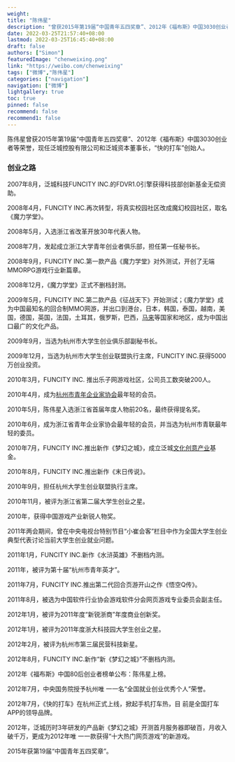 ```yaml
---
weight: 
title: "陈伟星"
description: "曾获2015年第19届“中国青年五四奖章”、2012年《福布斯》中国3030创业者等荣誉，现任泛城控股有限公司和泛城资本董事长，“快的打车”创始人"
date: 2022-03-25T21:57:40+08:00
lastmod: 2022-03-25T16:45:40+08:00
draft: false
authors: ["Simon"]
featuredImage: "chenweixing.png"
link: "https://weibo.com/chenweixing"
tags: ["微博","陈伟星"]
categories: ["navigation"]
navigation: ["微博"]
lightgallery: true
toc: true
pinned: false
recommend: false
recommend1: false
---
```

陈伟星曾获2015年第19届“中国青年五四奖章”、2012年《福布斯》中国3030创业者等荣誉，现任泛城控股有限公司和泛城资本董事长，“快的打车”创始人。

### 创业之路

2007年8月，泛城科技FUNCITY INC.的FDVR1.0引擎获得科技部创新基金无偿资助。

2008年4月，FUNCITY INC.再次转型，将真实校园社区改成魔幻校园社区，取名《魔力学堂》。

2008年5月，入选浙江省改革开放30年代表人物。

2008年7月，发起成立浙江大学青年创业者俱乐部，担任第一任秘书长。

2008年9月，FUNCITY INC.第一款产品《魔力学堂》对外测试，开创了无端MMORPG游戏行业新篇章。

2008年12月，《魔力学堂》正式不删档封测。

2009年5月，FUNCITY INC.第二款产品《征战天下》开始测试；《魔力学堂》成为中国最知名的回合制MMO网游，并出口到港台，日本，韩国，泰国，越南，美国，德国，英国，法国，土耳其，俄罗斯，巴西，[马来](https://baike.baidu.com/item/马来)等国家和地区，成为中国出口最广的文化产品。

2009年9月，当选为杭州市大学生创业俱乐部副秘书长。

2009年12月，当选为杭州市大学生创业联盟执行主席，FUNCITY INC.获得5000万创业投资。

2010年3月，FUNCITY INC. 推出乐子网游戏社区，公司员工数突破200人。

2010年4月，成为[杭州市青年企业家协会](https://baike.baidu.com/item/杭州市青年企业家协会)最年轻的会员。

2010年5月，陈伟星入选浙江省首届年度人物前20名，最终获得提名奖。

2010年6月，成为浙江省青年企业家协会最年轻的会员，并当选为杭州市青联最年轻的委员。

2010年7月，FUNCITY INC.推出新作《梦幻之城》，成立泛城[文化创意产业](https://baike.baidu.com/item/文化创意产业)基金。

2010年8月，FUNCITY INC.推出新作《末日传说》。

2010年9月，担任杭州大学生创业联盟执行主席。

2010年11月，被评为浙江省第二届大学生创业之星。

2010年，获得中国游戏产业新锐人物奖。

2011年两会期间，曾在中央电视台特别节目“小崔会客”栏目中作为全国大学生创业典型代表讨论当前大学生创业就业问题。

2011年1月，FUNCITY INC.新作《水浒英雄》不删档内测。

2011年，被评为第十届“杭州市青年英才”。

2011年7月，FUNCITY INC.推出第二代回合页游开山之作《悟空Q传》。

2011年8月，被选为中国软件行业协会游戏软件分会网页游戏专业委员会副主任。

2012年1月，被评为2011年度“新锐浙商”年度商业创新奖。

2012年1月，被评为2011年度浙大科技园大学生创业之星。

2012年2月，被评为杭州市第三届民营科技新星。

2012年8月，FUNCITY INC.新作“新《梦幻之城》”不删档内测。

2012年《福布斯》中国80后创业者榜单公布：陈伟星上榜。 

2012年7月，中央国务院授予杭州唯 一一名“全国就业创业优秀个人”荣誉。

2012年7月，《快的打车》在杭州正式上线，掀起手机打车热，目 前是全国打车APP的领导品牌。

2012年，泛城历时3年研发的产品新《梦幻之城》开测首月服务器即破百，月收入破千万，更成为2012年唯 一一款获得“十大热门网页游戏”的新游戏。

2015年获第19届“中国青年五四奖章”。
